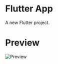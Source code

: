 # Flutter App

A new Flutter project.

# Preview
![Preview](https://github.com/MohaEttaibi/Flutter-App/blob/flutter_01.png)

